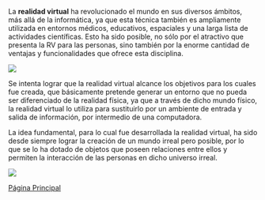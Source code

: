 


La **realidad virtual** ha revolucionado el mundo en sus diversos ámbitos, más allá de la informática, ya que esta técnica también es ampliamente utilizada en entornos médicos, educativos, espaciales y una larga lista de actividades científicas. Esto ha sido posible, no sólo por el  atractivo que presenta la RV para las personas, sino también por la  enorme cantidad de ventajas y funcionalidades que ofrece esta disciplina.

![](https://i1.wp.com/medialist.info/wp-content/uploads/2018/01/2018_01_26_medialist_VR-Healthcare-e1516986886970.jpg?fit=1200%2C600)

Se intenta lograr que la realidad virtual alcance los objetivos para los cuales fue creada, que básicamente pretende generar un entorno que no pueda ser diferenciado de la realidad física, ya que a través de dicho mundo físico, la realidad virtual lo utiliza para sustituirlo por un ambiente de entrada y salida de información, por intermedio de una computadora.

La idea fundamental, para lo cual fue desarrollada la realidad virtual, ha sido desde siempre lograr la creación de un mundo irreal pero posible, por lo que se lo ha dotado de objetos que poseen relaciones entre ellos y permiten la interacción de las personas en dicho universo irreal.

![](https://www.nmy.de/media/mainteaser/ar_home.jpg)


[Página Principal](
https://yadhiraescobedo88.github.io/PROYECTO-INTEGRADOR-DE-CIERRE-DEL-BLOQUE-II-A-PROMEDIAR./
)
